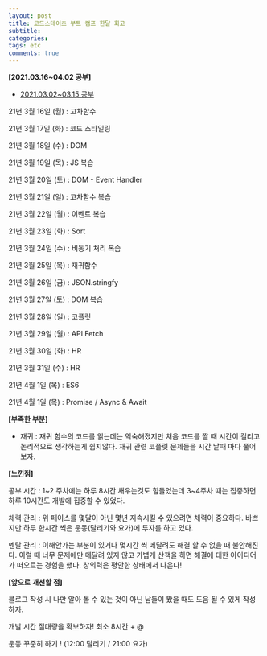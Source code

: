```yaml
---  
layout: post  
title: 코드스테이츠 부트 캠프 한달 회고
subtitle: 
categories: 
tags: etc
comments: true  
--- 
```


**[2021.03.16~04.02 공부]**

- [2021.03.02~03.15 공부](https://creamereos.github.io/dev/2021/03/14/review/)

21년 3월 16일 (월) : 고차함수

21년 3월 17일 (화) : 코드 스타일링

21년 3월 18일 (수) : DOM

21년 3월 19일 (목) : JS 복습

21년 3월 20일 (토) : DOM - Event Handler

21년 3월 21일 (일) : 고차함수 복습

21년 3월 22일 (월) : 이벤트 복습

21년 3월 23일 (화) : Sort

21년 3월 24일 (수) : 비동기 처리 복습

21년 3월 25일 (목) : 재귀함수

21년 3월 26일 (금) : JSON.stringfy

21년 3월 27일 (토) : DOM 복습

21년 3월 28일 (일) : 코플릿

21년 3월 29일 (월) : API Fetch

21년 3월 30일 (화) : HR

21년 3월 31일 (수) : HR

21년 4월 1일 (목) : ES6

21년 4월 1일 (목) : Promise / Async & Await

**[부족한 부분]**

- 재귀 : 재귀 함수의 코드를 읽는데는 익숙해졌지만 처음 코드를 짤 때 시간이 걸리고 논리적으로 생각하는게 쉽지않다. 재귀 관련 코플릿 문제들을 시간 날때 마다 풀어보자.

**[느낀점]**

공부 시간 : 1~2 주차에는 하루 8시간 채우는것도 힘들었는데 3~4주차 때는 집중하면 하루 10시간도 개발에 집중할 수 있었다. 

체력 관리 : 위 페이스를 몇달이 아닌 몇년 지속시킬 수 있으려면 체력이 중요하다. 바쁘지만 하루 한시간 씩은 운동(달리기와 요가)에 투자를 하고 있다. 

멘탈 관리 : 이해안가는 부분이 있거나 몇시간 씩 메달려도 해결 할 수 없을 때 불안해진다. 이럴 때 너무 문제에만 메달려 있지 않고 가볍게 산책을 하면 해결에 대한 아이디어가 떠오르는 경험을 했다. 창의력은 평안한 상태에서 나온다!

**[앞으로 개선할 점]**

블로그 작성 시 나만 알아 볼 수 있는 것이 아닌 남들이 봤을 때도 도움 될 수 있게 작성하자.

개발 시간 절대량을 확보하자! 최소 8시간 + @

운동 꾸준히 하기 ! (12:00 달리기 / 21:00 요가)